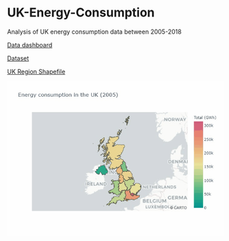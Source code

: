 # UK-Energy-Consumption
Analysis of UK energy consumption data between 2005-2018

[Data dashboard](https://uk-energy-consumption.herokuapp.com/)

[Dataset](https://www.gov.uk/government/statistics/total-final-energy-consumption-at-regional-and-local-authority-level-2005-to-2018)

[UK Region Shapefile](https://geoportal.statistics.gov.uk/datasets/nuts-level-1-january-2018-super-generalised-clipped-boundaries-in-the-united-kingdom)

<p align="center">
  <img src="media/uk_choropleth.gif">
</p>
